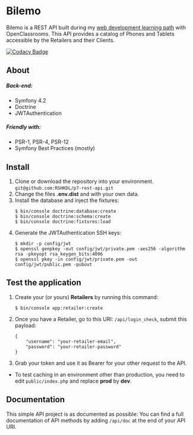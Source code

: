 # Bilemo

Bilemo is a REST API built during my [web development learning path](https://openclassrooms.com/fr/paths/59-developpeur-dapplication-php-symfony) with OpenClassrooms.
This API provides a catalog of Phones and Tablets accessible by the Retailers and their Clients.

[![Codacy Badge](https://api.codacy.com/project/badge/Grade/5788f5542f9d46c1a6d8fb9852a9e6d9)](https://www.codacy.com/app/RSHKDL/p7-rest-api?utm_source=github.com&amp;utm_medium=referral&amp;utm_content=RSHKDL/p7-rest-api&amp;utm_campaign=Badge_Grade)

## About
##### Back-end:
* Symfony 4.2
* Doctrine
* JWTAuthentication
##### Friendly with:
* PSR-1, PSR-4, PSR-12
* Symfony Best Practices (mostly)

## Install
1. Clone or download the repository into your environment.
    `git@github.com:RSHKDL/p7-rest-api.git`
2. Change the files **.env.dist** and with your own data.
3. Install the database and inject the fixtures:
    ```
    $ bin/console doctrine:database:create
    $ bin/console doctrine:schema:create
    $ bin/console doctrine:fixtures:load
    ```
 4. Generate the JWTAuthentication SSH keys:
    ```
    $ mkdir -p config/jwt
    $ openssl genpkey -out config/jwt/private.pem -aes256 -algorithm rsa -pkeyopt rsa_keygen_bits:4096
    $ openssl pkey -in config/jwt/private.pem -out config/jwt/public.pem -pubout
    ```

## Test the application
1. Create your (or yours) **Retailers** by running this command:
    ```
    $ bin/console app:retailer:create
    ```
2. Once you have a Retailer, go to this URI: `/api/login_check`, submit this payload:
    ```
    {
        "username": "your-retailer-email",
        "password": "your-retailer-password"
    }
    ```
3. Grab your token and use it as Bearer for your other request to the API.
* To test caching in an environment other than production,
  you need to edit `public/index.php` and replace **prod** by **dev**.


## Documentation
This simple API project is as documented as possible:
You can find a full documentation of API methods by adding `/api/doc` at the end of your API URI.
